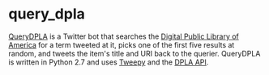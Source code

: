 query_dpla
==========

<a href="https://twitter.com/QueryDPLA">QueryDPLA</a> is a Twitter bot that searches the <a href="http://dp.la">Digital Public Library of America</a> for a term tweeted at it, picks one of the first five results at random, and tweets the item's title and URI back to the querier. QueryDPLA is written in Python 2.7 and uses <a href="https://github.com/tweepy/tweepy">Tweepy</a> and the <a href="http://dp.la/info/developers/codex/">DPLA API</a>.
